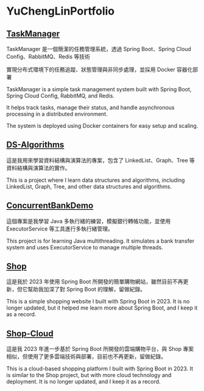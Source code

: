 # YuChengLinPortfolio

## [TaskManager](https://github.com/YuChengLin0110/Taskmanager)
TaskManager 是一個簡潔的任務管理系統，透過 Spring Boot、Spring Cloud Config、RabbitMQ、Redis 等技術

實現分布式環境下的任務追蹤、狀態管理與非同步處理，並採用 Docker 容器化部署

TaskManager is a simple task management system built with Spring Boot, Spring Cloud Config, RabbitMQ, and Redis.

It helps track tasks, manage their status, and handle asynchronous processing in a distributed environment.

The system is deployed using Docker containers for easy setup and scaling.

## [DS-Algorithms](https://github.com/YuChengLin0110/DS-Algorithms)
這是我用來學習資料結構與演算法的專案，包含了 LinkedList、Graph、Tree 等資料結構與演算法的實作。

This is a project where I learn data structures and algorithms, including LinkedList, Graph, Tree, and other data structures and algorithms.

## [ConcurrentBankDemo](https://github.com/YuChengLin0110/ConcurrentBankDemo)
這個專案是我學習 Java 多執行緒的練習，模擬銀行轉帳功能，並使用 ExecutorService 等工具進行多執行緒管理。

This project is for learning Java multithreading. It simulates a bank transfer system and uses ExecutorService to manage multiple threads.

## [Shop](https://github.com/YuChengLin0110/Shop)
這是我於 2023 年使用 Spring Boot 所開發的簡單購物網站，雖然目前不再更新，但它幫助我加深了對 Spring Boot 的理解，留做紀錄。

This is a simple shopping website I built with Spring Boot in 2023. It is no longer updated, but it helped me learn more about Spring Boot, and I keep it as a record.


## [Shop-Cloud](https://github.com/YuChengLin0110/Shop-Cloud)
這是我 2023 年進一步基於 Spring Boot 所開發的雲端購物平台，與 Shop 專案相似，但使用了更多雲端技術與部署，目前也不再更新，留做紀錄。

This is a cloud-based shopping platform I built with Spring Boot in 2023. It is similar to the Shop project, but with more cloud technology and deployment. It is no longer updated, and I keep it as a record.
